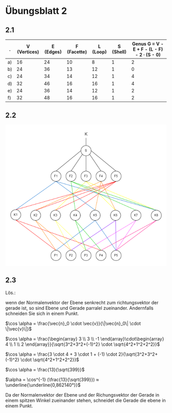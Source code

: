 # Übungsblatt 2

## 2.1

| .  | V (Vertices) | E (Edges) | F (Facette) | L (Loop) | S (Shell) | Genus G = V - E + F - (L - F) - 2 ∙ (S - 0) |
|----|--------------|-----------|-------------|----------|-----------|---------------------------------------------|
| a) | 16           | 24        | 10          | 8        | 1         | 2                                           |
| b) | 24           | 36        | 13          | 12       | 1         | 0                                           |
| c) | 24           | 34        | 14          | 12       | 1         | 4                                           |
| d) | 32           | 46        | 16          | 16       | 1         | 4                                           |
| e) | 24           | 36        | 14          | 12       | 1         | 2                                           |
| f) | 32           | 48        | 16          | 16       | 1         | 2                                           |

## 2.2

![lösung zu 2.2](./files/Übung2.2.drawio.png)

## 2.3

Lös.:

wenn der Normalenvektor der Ebene senkrecht zum richtungsvektor der gerade ist, so sind Ebene und Gerade parralel zueinander. Andernfalls schneiden Sie sich in einem Punkt.

$\cos \alpha = \frac{\vec{n}_0 \cdot \vec{v}}{\|\vec{n}_0\| \cdot \|\vec{v}\|}$

$\cos \alpha = \frac{\begin{array} 3 \\ 3 \\ -1 \end{array}\cdot\begin{array} 4 \\ 1 \\ 2 \end{array}}{\sqrt{3^2+3^2+(-1)^2} \cdot \sqrt{4^2+1^2+2^2}}$

$\cos \alpha = \frac{3 \cdot 4 + 3 \cdot 1 + (-1) \cdot 2}{\sqrt{3^2+3^2+(-1)^2} \cdot \sqrt{4^2+1^2+2^2}}$

$\cos \alpha = \frac{13}{\sqrt{399}}$

$\alpha = \cos^{-1} (\frac{13}{\sqrt{399}}) ≈ \underline{\underline{0,862140°}}$

Da der Normalenvektor der Ebene und der Richungsvektor der Gerade in einem spitzen Winkel zueinander stehen, schneidet die Gerade die ebene in einem Punkt.
